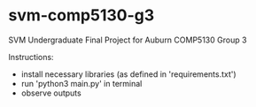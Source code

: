 # svm-comp5130-g3
SVM Undergraduate Final Project for Auburn COMP5130 Group 3

Instructions:
  - install necessary libraries (as defined in 'requirements.txt')
  - run 'python3 main.py' in terminal
  - observe outputs
